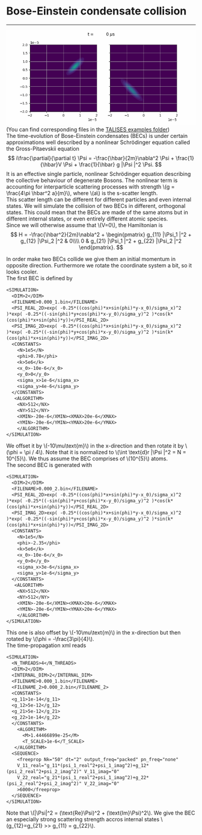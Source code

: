 # Bose-Einstein condensate collision
-----------------
![BEC scattering simulation](https://raw.githubusercontent.com/savowe/talises-doc/master/figs/BEC_collision.gif)
(You can find corresponding files in the [TALISES examples folder](https://github.com/savowe/talises/tree/master/examples/BEC_scattering))  
The time-evolution of Bose-Einstein condensates (BECs) is under certain approximations well described by a nonlinear Schrödinger equation
called the Gross-Pitaevskii equation
$$
i\frac{\partial}{\partial t} \Psi = -\frac{\hbar}{2m}\nabla^2 \Psi + \frac{1}{\hbar}V \Psi +  \frac{1}{\hbar} g |\Psi |^2 \Psi.   
$$
It is an effective single particle, nonlinear Schrödinger equation describing the collective behaviour of degenerate Bosons.
The nonlinear term is accounting for interparticle scattering processes with strength \\(g = \frac{4\pi \hbar^2 a}{m}\\),
where \\(a\\) is the s-scatter length.  
This scatter length can be different for different particles and even internal states.
We will simulate the collision of two BECs in different, orthogonal states.
This could mean that the BECs are made of the same atoms but in different internal states, or even entirely different atomic species.  
Since we will otherwise assume that \\(V=0\\), the Hamiltonian is
$$
H = -\frac{\hbar^2}{2m}\nabla^2 + 
\begin{pmatrix}
g_{11} |\Psi_1 |^2 + g_{12} |\Psi_2 |^2 & 0\\\\
0 & g_{21} |\Psi_1 |^2 + g_{22} |\Psi_2 |^2
\end{pmatrix}.
$$

In order make two BECs collide we give them an initial momentum in opposite direction.
Furthermore we rotate the coordinate system a bit, so it looks cooler.  
The first BEC is defined by
```
<SIMULATION>
  <DIM>2</DIM> 
  <FILENAME>0.000_1.bin</FILENAME>
  <PSI_REAL_2D>exp( -0.25*((cos(phi)*x+sin(phi)*y-x_0)/sigma_x)^2 )*exp( -0.25*((-sin(phi)*y+cos(phi)*x-y_0)/sigma_y)^2 )*cos(k*(cos(phi)*x+sin(phi)*y))</PSI_REAL_2D>
  <PSI_IMAG_2D>exp( -0.25*((cos(phi)*x+sin(phi)*y-x_0)/sigma_x)^2 )*exp( -0.25*((-sin(phi)*y+cos(phi)*x-y_0)/sigma_y)^2 )*sin(k*(cos(phi)*x+sin(phi)*y))</PSI_IMAG_2D>
  <CONSTANTS>
    <N>1e5</N>
    <phi>0.78</phi>
    <k>5e6</k>
    <x_0>-10e-6</x_0>
    <y_0>0</y_0>
    <sigma_x>1e-6</sigma_x>
    <sigma_y>4e-6</sigma_y>
  </CONSTANTS>
   <ALGORITHM>
    <NX>512</NX>
    <NY>512</NY>
    <XMIN>-20e-6</XMIN><XMAX>20e-6</XMAX>
    <YMIN>-20e-6</YMIN><YMAX>20e-6</YMAX>
    </ALGORITHM>
</SIMULATION>
```
We offset it by \\(-10\mu\text{m}\\) in the x-direction and then rotate it by \\(\phi = \pi / 4\\).
Note that it is normalized to \\(\int \text{d}r |\Psi |^2 = N = 10^{5}\\).
We thus assume the BEC comprises of \\(10^{5}\\) atoms.  
The second BEC is generated with
```
<SIMULATION>
  <DIM>2</DIM> 
  <FILENAME>0.000_2.bin</FILENAME>
  <PSI_REAL_2D>exp( -0.25*((cos(phi)*x+sin(phi)*y-x_0)/sigma_x)^2 )*exp( -0.25*((-sin(phi)*y+cos(phi)*x-y_0)/sigma_y)^2 )*cos(k*(cos(phi)*x+sin(phi)*y))</PSI_REAL_2D>
  <PSI_IMAG_2D>exp( -0.25*((cos(phi)*x+sin(phi)*y-x_0)/sigma_x)^2 )*exp( -0.25*((-sin(phi)*y+cos(phi)*x-y_0)/sigma_y)^2 )*sin(k*(cos(phi)*x+sin(phi)*y))</PSI_IMAG_2D>
  <CONSTANTS>
    <N>1e5</N>
    <phi>-2.35</phi>
    <k>5e6</k>
    <x_0>-10e-6</x_0>
    <y_0>0</y_0>
    <sigma_x>3e-6</sigma_x>
    <sigma_y>1e-6</sigma_y>
  </CONSTANTS>
   <ALGORITHM>
    <NX>512</NX>
    <NY>512</NY>
    <XMIN>-20e-6</XMIN><XMAX>20e-6</XMAX>
    <YMIN>-20e-6</YMIN><YMAX>20e-6</YMAX>
    </ALGORITHM>
</SIMULATION>
```
This one is also offset by \\(-10\mu\text{m}\\) in the x-direction but then rotated by \\(\phi = -\frac{3\pi}{4}\\).  
The time-propagation xml reads
```
<SIMULATION>
  <N_THREADS>4</N_THREADS>
  <DIM>2</DIM>
  <INTERNAL_DIM>2</INTERNAL_DIM>
  <FILENAME>0.000_1.bin</FILENAME>
  <FILENAME_2>0.000_2.bin</FILENAME_2>
  <CONSTANTS>
  <g_11>1e-14</g_11>
  <g_12>5e-12</g_12>
  <g_21>5e-12</g_21>
  <g_22>1e-14</g_22>
  </CONSTANTS>
    <ALGORITHM>
      <M>1.44466899e-25</M>
      <T_SCALE>1e-6</T_SCALE>
   </ALGORITHM>
  <SEQUENCE>
    <freeprop Nk="50" dt="2" output_freq="packed" pn_freq="none"
    V_11_real="g_11*(psi_1_real^2+psi_1_imag^2)+g_12*(psi_2_real^2+psi_2_imag^2)" V_11_imag="0" 
    V_22_real="g_21*(psi_1_real^2+psi_1_imag^2)+g_22*(psi_2_real^2+psi_2_imag^2)" V_22_imag="0"
    >6000</freeprop> 
  </SEQUENCE>
</SIMULATION>
```
Note that \\(|\Psi|^2 = (\text{Re}\Psi)^2 + (\text{Im}\Psi)^2\\). 
We give the BEC an especially strong scattering strength accros internal states \\(g_{12}=g_{21} >> g_{11} = g_{22}\\).
